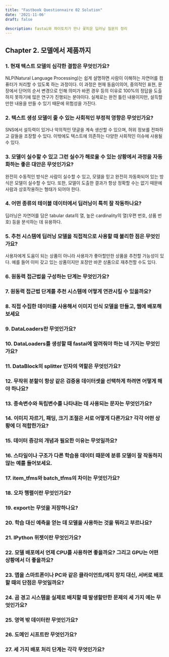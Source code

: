 ```yaml
---
title: "Fastbook Questionnaire 02 Solution"
date: '2021-11-06'
draft: false

description: fastai와 파이토치가 만나 꽃피운 딥러닝 질문지 정리
---
```


## Chapter 2. 모델에서 제품까지

### 1. 현재 텍스트 모델의 심각한 결함은 무엇인가요?

NLP(Natural Language Processing)는 쉽게 설명하면 사람이 이해하는 자연어를 컴퓨터가 처리할 수 있도록 하는 과정이다. 이 과정은 현재 동음이의어, 중의적인 표현, 문장에서 단어의 순서 변경으로 인해 의미가 바뀐 경우 등의 이유로 100%의 정답을 도출하지 못하기에 많은 연구가 진행되는 분야이다. 실제로는 완전 틀린 내용이지만, 설득할만한 내용을 만들 수 있기 때문에 위험성을 가진다. 

### 2. 텍스트 생성 모델이 줄 수 있는 사회적인 부정적 영향은 무엇인가요?

SNS에서 설득력이 있거나 악의적인 댓글을 계속 생산할 수 있으며, 허위 정보를 전파하고 갈들을 조장할 수 있다. 이밖에도 텍스트에 의존하는 다양한 사회적인 이슈에 사용될 수 있다.

### 3. 모델이 실수할 수 있고 그런 실수가 해로울 수 있는 상황에서 과정을 자동화하는 좋은 대안은 무엇인가요?

완전히 수동적인 방식은 사람이 실수할 수 있고, 모델을 믿고 완전히 자동화되어 있는 방식은 모델이 실수할 수 있다. 또한, 모델이 도출한 결과가 항상 정확할 수는 없기 때문에 사람과 상호작용하는 형태가 되어야 한다. 

### 4. 어떤 종류의 테이블 데이터에서 딥러닝이 특히 잘 작동하나요?

딥러닝은 자연어를 담은 tabular data의 열, 높은 cardinality의 열(우편 번호, 상품 번호) 등을 분석하는 데 유용하다.

### 5. 추천 시스템에 딥러닝 모델을 직접적으로 사용할 때 불리한 점은 무엇인가요?

사용자에게 도움이 되는 상품이 아니라 사용자가 좋아할만한 상품을 추천할 가능성이 있다. 예를 들어 이미 갖고 있는 상품이지만 포장만 바꾼 상품으로 재추천할 수도 있다.

### 6. 원동력 접근법을 구성하는 단계는 무엇인가요?



### 7. 원동력 접근법 단계를 추천 시스템에 어떻게 연관시킬 수 있을까요?

### 8. 직접 수집한 데이터를 사용해서 이미지 인식 모델을 만들고, 웹에 배포해보세요

### 9. DataLoaders란 무엇인가요?

### 10. DataLoaders를 생성할 때 fastai에 알려줘야 하는 네 가지는 무엇인가요?

### 11. DataBlock의 splitter 인자의 역할은 무엇인가요?

### 12. 무작위 분할이 항상 같은 검증용 데이터셋을 선택하게 하려면 어떻게 해야 하나요?

### 13. 종속변수와 독립변수를 나타내는 데 사용되는 문자는 무엇인가요?

### 14. 이미지 자르기, 패딩, 크기 조절은 서로 어떻게 다른가요? 각각 어떤 상황에 더 적합한가요?

### 15. 데이터 증강의 개념과 필요한 이유는 무엇일까요?

### 16. 스타일이나 구조가 다른 학습용 데이터 때문에 분류 모델이 잘 작동하지 않는 예를 들어보세요.

### 17. item_tfms와 batch_tfms의 차이는 무엇인가요?

### 18. 오차 행렬이란 무엇인가요?

### 19. export는 무엇을 저장하나요?

### 20. 학습 대신 예측을 얻는 데 모델을 사용하는 것을 뭐라고 부르나요?

### 21. IPython 위젯이란 무엇인가요?

### 22. 모델 배포에서 언제 CPU를 사용하면 좋을까요? 그리고 GPU는 어떤 상황에서 더 좋을까요?

### 23. 앱을 스마트폰이나 PC와 같은 클라이언트/에지 장치 대신, 서버로 배포할 때의 단점은 무엇일까요?

### 24. 곰 경고 시스템을 실제로 배치할 때 발생할만한 문제의 세 가지 예는 무엇인가요?

### 25. 영역 밖 데이터란 무엇인가요?

### 26. 도메인 시프트란 무엇인가요?

### 27. 세 가지 배포 처리 단계는 각각 무엇인가요?
